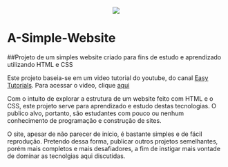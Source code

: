<p align="center">
  <img src="https://user-images.githubusercontent.com/45701541/86796055-921e7480-c044-11ea-9a9e-f7e41b4f97d3.png" >
</p>



# A-Simple-Website

##Projeto de um simples website criado para fins de estudo e aprendizado utilizando HTML e CSS

Este projeto baseia-se em um video tutorial do youtube, do canal [Easy Tutorials](https://www.youtube.com/channel/UCkjoHfkLEy7ZT4bA2myJ8xA). 
Para acessar o video, clique [aqui](https://www.youtube.com/watch?v=a2UnYs9AA_M)

Com o intuito de explorar a estrutura de um website feito com HTML e o CSS, este projeto serve para aprendizado e estudo destas tecnologias.
O publico alvo, portanto, são estudantes com pouco ou nenhum conhecimento de programação e construção de sites.

O site, apesar de não parecer de início, é bastante simples e de fácil reprodução. Pretendo dessa forma, publicar outros projetos semelhantes, porém mais completos 
e mais desafiadores, a fim de instigar mais vontade de dominar as tecnolgias aqui discutidas.

